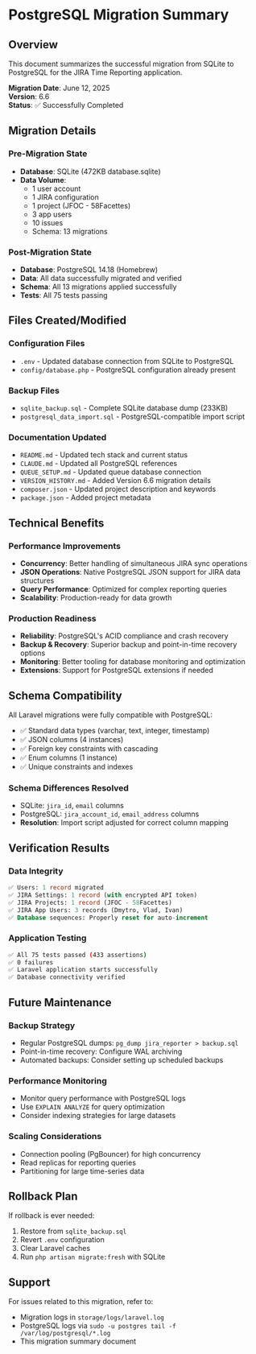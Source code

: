 # PostgreSQL Migration Summary

## Overview
This document summarizes the successful migration from SQLite to PostgreSQL for the JIRA Time Reporting application.

**Migration Date**: June 12, 2025  
**Version**: 6.6  
**Status**: ✅ Successfully Completed

## Migration Details

### Pre-Migration State
- **Database**: SQLite (472KB database.sqlite)
- **Data Volume**: 
  - 1 user account
  - 1 JIRA configuration
  - 1 project (JFOC - 58Facettes)
  - 3 app users
  - 10 issues
  - Schema: 13 migrations

### Post-Migration State
- **Database**: PostgreSQL 14.18 (Homebrew)
- **Data**: All data successfully migrated and verified
- **Schema**: All 13 migrations applied successfully
- **Tests**: All 75 tests passing

## Files Created/Modified

### Configuration Files
- `.env` - Updated database connection from SQLite to PostgreSQL
- `config/database.php` - PostgreSQL configuration already present

### Backup Files
- `sqlite_backup.sql` - Complete SQLite database dump (233KB)
- `postgresql_data_import.sql` - PostgreSQL-compatible import script

### Documentation Updated
- `README.md` - Updated tech stack and current status
- `CLAUDE.md` - Updated all PostgreSQL references
- `QUEUE_SETUP.md` - Updated queue database connection
- `VERSION_HISTORY.md` - Added Version 6.6 migration details
- `composer.json` - Updated project description and keywords
- `package.json` - Added project metadata

## Technical Benefits

### Performance Improvements
- **Concurrency**: Better handling of simultaneous JIRA sync operations
- **JSON Operations**: Native PostgreSQL JSON support for JIRA data structures
- **Query Performance**: Optimized for complex reporting queries
- **Scalability**: Production-ready for data growth

### Production Readiness
- **Reliability**: PostgreSQL's ACID compliance and crash recovery
- **Backup & Recovery**: Superior backup and point-in-time recovery options
- **Monitoring**: Better tooling for database monitoring and optimization
- **Extensions**: Support for PostgreSQL extensions if needed

## Schema Compatibility

All Laravel migrations were fully compatible with PostgreSQL:
- ✅ Standard data types (varchar, text, integer, timestamp)
- ✅ JSON columns (4 instances) 
- ✅ Foreign key constraints with cascading
- ✅ Enum columns (1 instance)
- ✅ Unique constraints and indexes

### Schema Differences Resolved
- SQLite: `jira_id`, `email` columns
- PostgreSQL: `jira_account_id`, `email_address` columns
- **Resolution**: Import script adjusted for correct column mapping

## Verification Results

### Data Integrity
```sql
✅ Users: 1 record migrated
✅ JIRA Settings: 1 record (with encrypted API token)
✅ JIRA Projects: 1 record (JFOC - 58Facettes)
✅ JIRA App Users: 3 records (Dmytro, Vlad, Ivan)
✅ Database sequences: Properly reset for auto-increment
```

### Application Testing
```bash
✅ All 75 tests passed (433 assertions)
✅ 0 failures
✅ Laravel application starts successfully
✅ Database connectivity verified
```

## Future Maintenance

### Backup Strategy
- Regular PostgreSQL dumps: `pg_dump jira_reporter > backup.sql`
- Point-in-time recovery: Configure WAL archiving
- Automated backups: Consider setting up scheduled backups

### Performance Monitoring
- Monitor query performance with PostgreSQL logs
- Use `EXPLAIN ANALYZE` for query optimization
- Consider indexing strategies for large datasets

### Scaling Considerations
- Connection pooling (PgBouncer) for high concurrency
- Read replicas for reporting queries
- Partitioning for large time-series data

## Rollback Plan
If rollback is ever needed:
1. Restore from `sqlite_backup.sql`
2. Revert `.env` configuration
3. Clear Laravel caches
4. Run `php artisan migrate:fresh` with SQLite

## Support
For issues related to this migration, refer to:
- Migration logs in `storage/logs/laravel.log`
- PostgreSQL logs via `sudo -u postgres tail -f /var/log/postgresql/*.log`
- This migration summary document